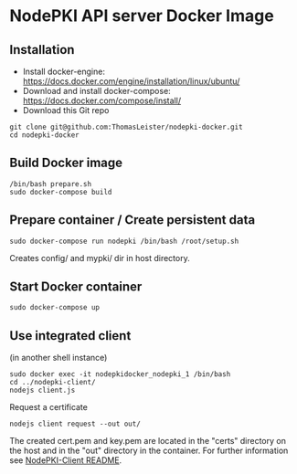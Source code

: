 # NodePKI API server Docker Image

## Installation

* Install docker-engine: https://docs.docker.com/engine/installation/linux/ubuntu/
* Download and install docker-compose: https://docs.docker.com/compose/install/
* Download this Git repo

```
git clone git@github.com:ThomasLeister/nodepki-docker.git
cd nodepki-docker
```

## Build Docker image

    /bin/bash prepare.sh
    sudo docker-compose build

## Prepare container / Create persistent data

    sudo docker-compose run nodepki /bin/bash /root/setup.sh

Creates config/ and mypki/ dir in host directory.

## Start Docker container

    sudo docker-compose up


## Use integrated client

(in another shell instance)

    sudo docker exec -it nodepkidocker_nodepki_1 /bin/bash
    cd ../nodepki-client/
    nodejs client.js

Request a certificate

    nodejs client request --out out/

The created cert.pem and key.pem are located in the "certs" directory on the host and in the "out" directory in the container. For further information see [NodePKI-Client README](https://github.com/ThomasLeister/nodepki-client/blob/master/README.md).
